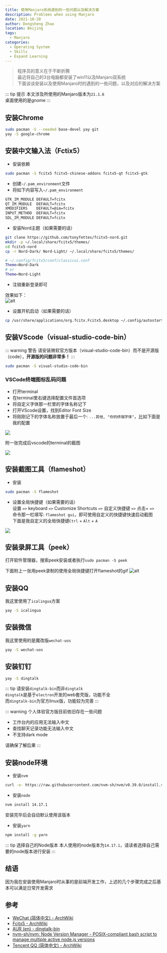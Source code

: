 ```yaml
---
title: 使用Manjaro系统遇到的一些问题以及解决方案
description: Problems when using Manjaro
date: 2021-10-20
author: Dongsheng Zhao
location: Beijing
tags:
  - Manjaro
categories:
  - Operating System
  - Skills
  - Expand Learning
---
```


> 程序员的意义在于不断折腾  
> 最近将自己的3台电脑都安装了win11以及Manjaro双系统  
> 下面谈谈安装以及使用Manjaro时的遇到的一些问题，以及对应的解决方案
<!-- more -->

::: tip 提示
本文涉及所使用的Manjaro版本为`21.1.6`  
桌面使用的是gnome
:::

## 安装Chrome

```sh
sudo pacman -S --needed base-devel yay git
yay -S google-chrome
```

## 安装中文输入法（Fctix5）

* 安装依赖
```sh
sudo pacman -S fcitx5 fcitx5-chinese-addons fcitx5-qt fcitx5-gtk 
```
* 创建`~/.pam_environment`文件
* 将如下内容写入`~/.pam_environment`
```sh
GTK_IM_MODULE DEFAULT=fcitx
QT_IM_MODULE  DEFAULT=fcitx
XMODIFIERS    DEFAULT=@im=fcitx
INPUT_METHOD  DEFAULT=fcitx
SDL_IM_MODULE DEFAULT=fcitx
```
* 安装Nord主题（如果需要的话）
```sh
git clone https://github.com/tonyfettes/fcitx5-nord.git
mkdir -p ~/.local/share/fcitx5/themes/
cd fcitx5-nord
cp -r Nord-Dark/ Nord-Light/ ~/.local/share/fcitx5/themes/

# ~/.config/fcitx5/conf/classicui.conf
Theme=Nord-Dark
# or
Theme=Nord-Light
```

* 注销重新登录即可

效果如下：  
![alt](/images/fcitx5-nord-theme.png)

* 设置开机启动（如果需要的话）
```sh
cp /usr/share/applications/org.fcitx.Fcitx5.desktop ~/.config/autostart/
```

## 安装VScode（visual-studio-code-bin）

::: warning 警告
请安装微软官方版本（visual-studio-code-bin）而不是开源版（code），**开源版的问题非常多！**
:::

```sh
sudo pacman -S visual-studio-code-bin
```

### VSCode终端图标乱码问题

* 打开terminal
* 在terminal里右键选择配置文件首选项
* 将自定义字体那一栏里的字体名称记下
* 打开VScode设置，找到Editor Font Size
* 将刚刚记下的字体名称放置于最后一个: `...其他, "你的终端字体"`，比如下面是我的配置

![](/images/vscode-font-set.png)

附一张完成后vscode的terminal的截图

![](/images/vscode-terminal.png)

## 安装截图工具（flameshot）

* 安装
```sh
sudo pacman -S flameshot
```
* 设置全局快捷键（如果需要的话）  
设置 `=>` keyboard `=>` Customize Shortcuts `=>` 自定义快捷键 `=>` 点击+ `=>`  
命令那一栏填写: `flameshot gui`，即可使用自定义的快捷键快速启动截图  
下面是我自定义的全局快捷键`Ctrl` + `Alt` + `A`

![](/images/custom-flameshot-shortcut.png)

## 安装录屏工具（peek）

打开软件管理器，搜索peek安装或者执行`sudo pacman -S peek`

下面附上一张用peek录制的使用全局快捷键打开flameshot的gif
![alt](/images/peek-flameshot.gif)

## 安装QQ

我这里使用了`icalingua`方案
```sh
yay -S icalingua
```

## 安装微信

我这里使用的是魔改版`wechat-uos`
```sh
yay -S wechat-uos
```


## 安装钉钉

```sh
yay -S dingtalk
```

::: tip 请安装`dingtalk-bin`而非`dingtalk`  
`dingtalk`是基于`electron`开发的web套壳版，功能不全  
而`dingtalk-bin`为官方linux版，功能较为完善
:::

::: warning 个人体验官方版目前依旧存在一些问题
* 工作台内的应用无法输入中文
* 查找聊天记录功能无法输入中文
* 不支持dark mode

请确保了解后果
:::

## 安装node环境

* 安装`nvm`
```sh
curl -o- https://raw.githubusercontent.com/nvm-sh/nvm/v0.39.0/install.sh | bash
```
* 安装`node`
```sh
nvm install 14.17.1
```
安装完毕后会自动默认使用该版本
* 安装`yarn`
```sh
npm install -g yarn
```

::: tip 选择自己的Node版本
本人使用的node版本为`14.17.1`，请读者选择自己需要的node版本进行安装
:::

## 结语

因为我在安装使用Manjaro时从事的是前端开发工作，上述的几个步骤完成之后基本可以满足日常开发需求  

## 参考

* [WeChat (简体中文) - ArchWiki](https://wiki.archlinux.org/title/WeChat_(%E7%AE%80%E4%BD%93%E4%B8%AD%E6%96%87))
* [Fcitx5 - ArchWiki](https://wiki.archlinux.org/title/Fcitx5)
* [AUR (en) - dingtalk-bin](https://aur.archlinux.org/packages/dingtalk-bin/)
* [nvm-sh/nvm: Node Version Manager - POSIX-compliant bash script to manage multiple active node.js versions](https://github.com/nvm-sh/nvm#installing-and-updating)
* [Tencent QQ (简体中文) - ArchWiki](https://wiki.archlinux.org/title/Tencent_QQ_(%E7%AE%80%E4%BD%93%E4%B8%AD%E6%96%87)#Icalingua)
